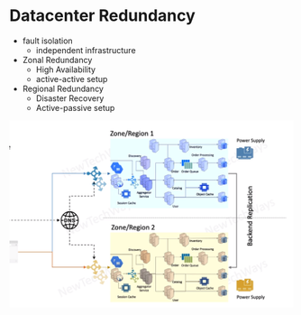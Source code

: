 # Datacenter Redundancy

- fault isolation
  - independent infrastructure
- Zonal Redundancy 
  - High Availability
  - active-active setup
- Regional Redundancy
  - Disaster Recovery
  - Active-passive setup


![Alt text](image-11.png)